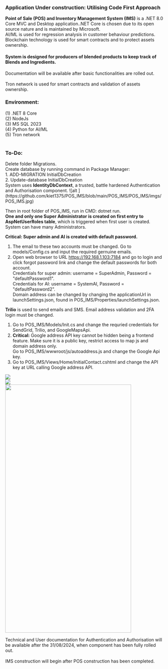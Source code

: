<h3><b>Application Under construction: Utilising Code First Approach</b></h3>
<b>Point of Sale (POS) and Inventory Management System (IMS)</b> is a .NET 8.0 Core MVC and Desktop application..NET Core is chosen due to its open source nature and is maintained by Microsoft. </b> <br />
AI/ML is used for regression analysis in customer behaviour predictions.
<br/>
Blockchain technology is used for smart contracts and to protect assets ownership.
<h4>System is designed for producers of blended products to keep track of Blends and Ingredients.</h4>
Documentation will be available after basic functionalities are rolled out.</br />
<br />
Tron network is used for smart contracts and validation of assets ownership.
<h3>Environment:</h3>

(1) .NET 8 Core
<br />
(2) NodeJs
<br />
(3) MS SQL 2023
<br />
(4) Python for AI/ML
<br />
(5) Tron network
<br />
<br />
<h3>To-Do:</h3>
Delete folder Migrations.<br />
Create database by running command in Package Manager: <br />
1. ADD-MIGRATION InitialDbCreation <br />
2. Update-database InitialDbCreation <br />
System uses <b>IdentityDbContext</b>, a trusted, battle hardened Authentication and Authorisation component. 
![alt ](https://github.com/kiet1375/POS_IMS/blob/main/POS_IMS/POS_IMS/imgs/POS_IMS.jpg)
<br />

Then in root folder of POS_IMS, run in CMD:
dotnet run.
<br />
<b>One and only one Super Administrator is created on first entry to AspNetUserRoles table</b>, which is triggered when first user is created.<br />
System can have many Administrators. <br />

<b>Critical: Super admin and AI is created with default password.</b><br />
1. The email to these two accounts must be changed. Go to models/Config.cs and input the required gernuine emails.
2. Open web browser to URL https://192.168.1.103:7184 and go to login and click forgot password link and change the default passwords for both account. <br />
Credentials for super admin: username = SuperAdmin, Password = "defaultPassword1". <br />
Credentials for AI: username = SystemAI, Password = "defaultPassword2". <br />
Domain address can be changed by changing the applicationUrl in launchSettings.json, found in POS_IMS/Properties/launchSettings.json.<br />


<b>Trilio</b> is used to send emails and SMS. Email address validation and 2FA login must be changed. <br />
1. Go to POS_IMS/Models/Init.cs and change the requried credentials for SendGrid, Trilio, and GoogleMapsApi. <br />
2. <b>Critical:</b> Google address API key cannot be hidden being a frontend feature. Make sure it is a public key, restrict access to map js and domain address only.</b> <br />
Go to POS_IMS/wwwroot/js/autoaddress.js and change the Google Api key.
3. Go to POS_IMS/Views/Home/InitialContact.cshtml and change the API key at URL calling Google address API. 
<img src="https://github.com/kiet1375/POS_IMS/blob/main/POS_IMS/POS_IMS/imgs/register.jpg">
<br />
<img src="https://github.com/kiet1375/POS_IMS/blob/main/POS_IMS/POS_IMS/imgs/confirmEmail.jpg">
<br />
<img src="https://github.com/kiet1375/POS_IMS/blob/main/POS_IMS/POS_IMS/imgs/sms.jpg" width="400" height="790">
<br />

Technical and User documentation for Authentication and Authorisation will be available after the 31/08/2024, when component has been fully rolled out. <br /><br />
IMS construction will begin after POS construction has been completed.





